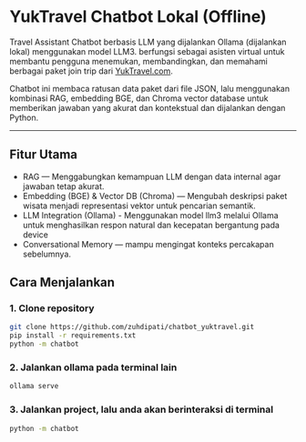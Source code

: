 # YukTravel Chatbot Lokal (Offline)

Travel Assistant Chatbot berbasis LLM yang dijalankan Ollama (dijalankan lokal) menggunakan  model LLM3. berfungsi sebagai asisten virtual untuk membantu pengguna menemukan, membandingkan, dan memahami berbagai paket join trip dari [YukTravel.com](https://www.yuktravel.com/).

Chatbot ini membaca ratusan data paket dari file JSON, lalu menggunakan kombinasi RAG, embedding BGE, dan Chroma vector database untuk memberikan jawaban yang akurat dan kontekstual dan dijalankan dengan Python.

---

## Fitur Utama

- RAG — Menggabungkan kemampuan LLM dengan data internal agar jawaban tetap akurat.
- Embedding (BGE) & Vector DB (Chroma) — Mengubah deskripsi paket wisata menjadi representasi vektor untuk pencarian semantik.
- LLM Integration (Ollama) - Menggunakan model llm3 melalui Ollama untuk menghasilkan respon natural dan kecepatan bergantung pada device
- Conversational Memory — mampu mengingat konteks percakapan sebelumnya.

## Cara Menjalankan

### 1. Clone repository
```bash
git clone https://github.com/zuhdipati/chatbot_yuktravel.git
pip install -r requirements.txt
python -m chatbot
```

### 2. Jalankan ollama pada terminal lain
```bash
ollama serve
```

### 3. Jalankan project, lalu anda akan berinteraksi di terminal
```bash
python -m chatbot
```


